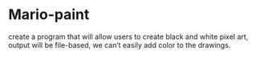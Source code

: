 # Mario-paint
create a program that will allow users to create black and white pixel art, output will be file-based, we can’t easily add color to the drawings.
